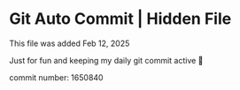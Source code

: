 # Git Auto Commit | Hidden File

This file was added Feb 12, 2025

Just for fun and keeping my daily git commit active 🤪

commit number: 1650840
